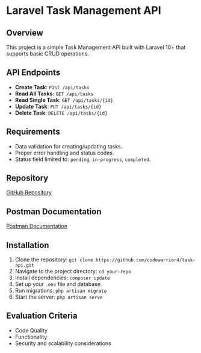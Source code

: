 # Laravel Task Management API

## Overview
This project is a simple Task Management API built with Laravel 10+ that supports basic CRUD operations.

## API Endpoints
- **Create Task**: `POST /api/tasks`
- **Read All Tasks**: `GET /api/tasks`
- **Read Single Task**: `GET /api/tasks/{id}`
- **Update Task**: `PUT /api/tasks/{id}`
- **Delete Task**: `DELETE /api/tasks/{id}`

## Requirements
- Data validation for creating/updating tasks.
- Proper error handling and status codes.
- Status field limited to: `pending`, `in-progress`, `completed`.

## Repository
[GitHub Repository](https://github.com/codewarrior4/task-api.git)

## Postman Documentation
[Postman Documentation](https://documenter.getpostman.com/view/27882791/2sAXxMeYG8)

## Installation
1. Clone the repository: `git clone https://github.com/codewarrior4/task-api.git`
2. Navigate to the project directory: `cd your-repo`
3. Install dependencies: `composer update`
4. Set up your `.env` file and database.
5. Run migrations: `php artisan migrate`
6. Start the server: `php artisan serve`

## Evaluation Criteria
- Code Quality
- Functionality
- Security and scalability considerations
